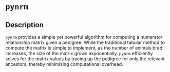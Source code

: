 # `pynrm`

## Description
`pynrm` provides a simple yet powerful algorithm for computing a numerator relationship matrix given a pedigree.
While the traditional tabular method to compute the matrix is simple to implement, as the number of animals bred increases, the size of the matrix grows exponentially.
`pynrm` efficiently solves for the matrix values by tracing up the pedigree for only the relevant ancestors, thereby minimizing computational overhead.